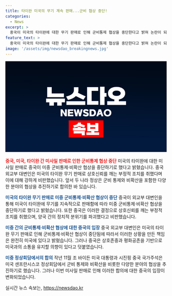```yaml
---
title: 타이완 미국의 무기 계속 판매...군비 협상 중단!
categories:
  - News
excerpt: >
  중국이 미국의 타이완에 대한 무기 판매로 인해 군비통제 협상을 중단한다고 밝혀 논란이 되고 있습니다. 중국 외교부 대변인은 미국의 무기 판매로 상호신뢰를 깨고 군비통제 협상 분위기를 파괴했다며 비판했지만, 미국과의 소통 의사도 남겼습니다. 이는 작년 미중 정상회담에서 합의된 군비 통제 등의 협상을 놓고 한숨 돌리는 결정으로 이해됩니다.
feature_text: >
  중국이 미국의 타이완에 대한 무기 판매로 인해 군비통제 협상을 중단한다고 밝혀 논란이 되고 있습니다. 중국 외교부 대변인은 미국의 무기 판매로 상호신뢰를 깨고 군비통제 협상 분위기를 파괴했다며 비판했지만, 미국과의 소통 의사도 남겼습니다. 이는 작년 미중 정상회담에서 합의된 군비 통제 등의 협상을 놓고 한숨 돌리는 결정으로 이해됩니다.
image: '/assets/img/newsdao_breakingnews.jpg'
---
```


<p><img src="/assets/img/newsdao_breakingnews.jpg" alt="ontimetimes 속보" /></p>

<p><b><span style="color: #ee2323;">중국, 미국, 타이완 간 미사일 판매로 인한 군비통제 협상 중단</span></b>
미국의 타이완에 대한 미사일 판매로 중국이 미중 군비통제·비확산 협상을 중단하기로 했다고 밝혔습니다. 중국 외교부 대변인은 미국의 타이완 무기 판매로 상호신뢰를 깨는 부정적 조치를 취했다며 이에 대해 강하게 비판했습니다. 앞서 두 나라 정상은 군비 통제와 비확산을 포함한 다양한 분야의 협상을 추진하기로 합의한 바 있습니다.</p>

<p data-ke-size="size16"></p>

<p><b><span style="color: #1a5490;">미국의 타이완 무기 판매로 미중 군비통제·비확산 협상이 중단</span></b>
중국이 외교부 대변인을 통해 미국이 타이완에 무기를 지속적으로 판매함에 따라 미중 군비통제·비확산 협상을 중단하기로 했다고 밝혔습니다. 또한 중국은 이러한 결정으로 상호신뢰를 깨는 부정적 조치를 취했으며, 양국 간의 정치적 분위기를 파괴했다고 비판했습니다.</p>

<p data-ke-size="size16"></p>

<p><b><span style="color: #1a5490;">미중 간의 군비통제·비확산 협상에 대한 중국의 입장</span></b>
중국 외교부 대변인은 미국의 타이완 무기 판매로 인해 군비통제·비확산 협상이 중단됨에 따라서 이러한 상황을 만든 책임은 완전히 미국에 있다고 밝혔습니다. 그러나 중국은 상호존중과 평화공존을 기반으로 미국과의 소통을 유지할 의향이 있다고 덧붙였습니다.</p>

<p data-ke-size="size16"></p>

<p><b><span style="color: #1a5490;">미중 정상회담에서의 합의</span></b>
작년 11월 조 바이든 미국 대통령과 시진핑 중국 국가주석은 미국 샌프란시스코 정상회담에서 군비 통제와 비확산을 비롯한 다양한 분야의 협상을 추진하기로 했습니다. 그러나 이번 미사일 판매로 인해 이러한 합의에 대한 중국의 입장이 변화되었습니다.</p>

<p data-ke-size="size16"></p>
실시간 뉴스 속보는, <a href="https://newsdao.kr" rel="dofollow">https://newsdao.kr</a>



